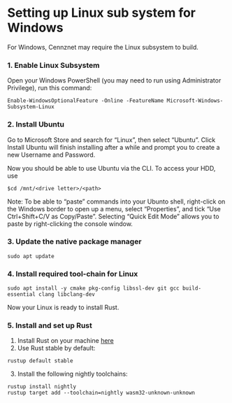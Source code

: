 # Setting up Linux sub system for Windows

For Windows, Cennznet may require the Linux subsystem to build.

### 1. Enable Linux Subsystem
Open your Windows PowerShell (you may need to run using Administrator Privilege), run this command:

```
Enable-WindowsOptionalFeature -Online -FeatureName Microsoft-Windows-Subsystem-Linux
```


### 2. Install Ubuntu
Go to Microsoft Store and search for “Linux”, then select “Ubuntu”. Click Install
Ubuntu will finish installing after a while and prompt you to create a new Username and Password.

Now you should be able to use Ubuntu via the CLI. To access your HDD, use 

```
$cd /mnt/<drive letter>/<path>
```

Note: To be able to “paste” commands into your Ubunto shell, right-click on the Windows border to open up a menu, select “Properties”, and tick “Use Ctrl+Shift+C/V as Copy/Paste”.
Selecting “Quick Edit Mode” allows you to paste by right-clicking the console window.

### 3. Update the native package manager

```
sudo apt update
```

### 4. Install required tool-chain for Linux

```
sudo apt install -y cmake pkg-config libssl-dev git gcc build-essential clang libclang-dev
```

Now your Linux is ready to install Rust.

### 5. Install and set up Rust

1. Install Rust on your machine [here](https://rustup.rs/) 
2. Use Rust stable by default:
```
rustup default stable
```
3. Install the following nightly toolchains:
```
rustup install nightly
rustup target add --toolchain=nightly wasm32-unknown-unknown
```